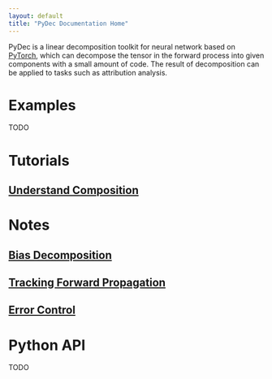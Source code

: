 ```yaml
---
layout: default
title: "PyDec Documentation Home"
---
```


PyDec is a linear decomposition toolkit for neural network based on [PyTorch](https://pytorch.org/), which can decompose the tensor in the forward process into given components with a small amount of code. The result of decomposition can be applied to tasks such as attribution analysis.

# Examples
TODO

# Tutorials

## [Understand Composition](./tutorials/UnderstandComposition.md)

# Notes

## [Bias Decomposition](./notes/BiasDecomposition.md)

## [Tracking Forward Propagation](./notes/TrackingForwardPropagation.md)

## [Error Control](./notes/ErrorControl.md)

# Python API
TODO

